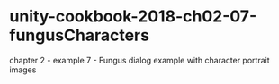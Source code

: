 # unity-cookbook-2018-ch02-07-fungusCharacters
chapter 2 - example 7 - Fungus dialog example with character portrait images
